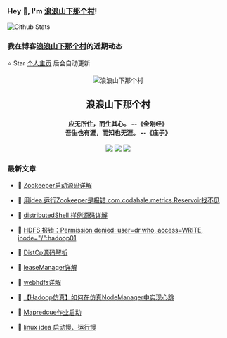 ### Hey 👋, I'm [浪浪山下那个村](https://www.zeekling.cn)! 

![Github Stats](https://github-readme-stats-zeekling.vercel.app/api?username=zeekling&show_icons=true) 

### 我在博客[浪浪山下那个村](https://www.zeekling.cn)的近期动态
⭐️ Star [个人主页](https://github.com/zeekling) 后会自动更新

<p align="center"><img alt="浪浪山下那个村" src="https://pan.zeekling.cn/zeekling/blog/logo.th.png"></p><h2 align="center"> 浪浪山下那个村 </h2>

<h4 align="center">应无所住，而生其心。 --《金刚经》<br>吾生也有涯，而知也无涯。 --《庄子》</h4>
<p align="center"><a title="浪浪山下那个村" target="_blank" href="https://github.com/zeekling/zeekling"><img src="https://img.shields.io/github/last-commit/zeekling/zeekling.svg?style=flat-square&color=FF9900"></a>
<a title="GitHub repo size in bytes" target="_blank" href="https://github.com/zeekling/zeekling"><img src="https://img.shields.io/github/repo-size/zeekling/zeekling.svg?style=flat-square"></a>
<a title="Hits" target="_blank" href="https://github.com/zeekling/hits"><img src="https://hits.b3log.org/zeekling/zeekling.svg"></a></p>

### 最新文章

* 📝 [Zookeeper启动源码详解](https://www.zeekling.cn/articles/2025/07/06/1751815086471.html) 
 
* 📝 [用idea 运行Zookeeper是报错 com.codahale.metrics.Reservoir找不见](https://www.zeekling.cn/articles/2025/06/28/1751117466687.html) 
 
* 📝 [distributedShell 样例源码详解](https://www.zeekling.cn/articles/2025/06/15/1749977063291.html) 
 
* 📝 [HDFS 报错：Permission denied: user=dr.who, access=WRITE, inode="/":hadoop01](https://www.zeekling.cn/articles/2025/06/08/1749392516689.html) 
 
* 📝 [DistCp源码解析](https://www.zeekling.cn/articles/2025/05/25/1748171143074.html) 
 
* 📝 [leaseManager详解](https://www.zeekling.cn/articles/2025/05/25/1748169425377.html) 
 
* 📝 [webhdfs详解](https://www.zeekling.cn/articles/2025/05/16/1747409083702.html) 
 
* 📝 [【Hadoop仿真】如何在仿真NodeManager中实现心跳](https://www.zeekling.cn/articles/2025/04/13/1744552070818.html) 
 
* 📝 [Mapredcue作业启动](https://www.zeekling.cn/articles/2025/03/29/1743254754138.html) 
 
* 📝 [linux idea 启动慢、运行慢](https://www.zeekling.cn/articles/2023/07/15/1689392069862.html) 
 




